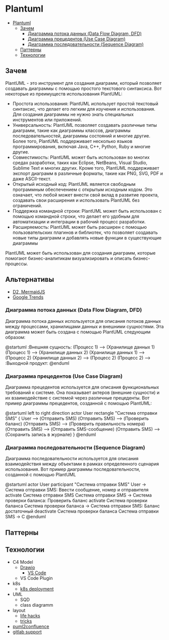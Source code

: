 # Plantuml

- [Plantuml](#plantuml)
  - [Зачем](#зачем)
    - [Диаграмма потока данных (Data Flow Diagram, DFD)](#диаграмма-потока-данных-data-flow-diagram-dfd)
    - [Диаграмма прецедентов (Use Case Diagram)](#диаграмма-прецедентов-use-case-diagram)
    - [Диаграмма последовательности (Sequence Diagram)](#диаграмма-последовательности-sequence-diagram)
  - [Паттерны](#паттерны)
  - [Технологии](#технологии)

## Зачем

PlantUML - это инструмент для создания диаграмм, который позволяет создавать диаграммы с помощью простого текстового синтаксиса. Вот некоторые из преимуществ использования PlantUML:

- Простота использования: PlantUML использует простой текстовый синтаксис, что делает его легким для изучения и использования. Для создания диаграммы не нужно знать специальных инструментов или приложений.
- Универсальность: PlantUML позволяет создавать различные типы диаграмм, такие как диаграммы классов, диаграммы последовательностей, диаграммы состояний и многие другие. Более того, PlantUML поддерживает несколько языков программирования, включая Java, C++, Python, Ruby и многие другие.
- Совместимость: PlantUML может быть использован во многих средах разработки, таких как Eclipse, NetBeans, Visual Studio, Sublime Text и многих других. Кроме того, PlantUML поддерживает экспорт диаграмм в различные форматы, такие как PNG, SVG, PDF и даже ASCII-текст.
- Открытый исходный код: PlantUML является свободным программным обеспечением с открытым исходным кодом. Это означает, что любой может внести свой вклад в развитие проекта, создавать свои расширения и использовать PlantUML без ограничений.
- Поддержка командной строки: PlantUML может быть использован с помощью командной строки, что делает его удобным для автоматизации и интеграции в рабочий процесс разработки.
- Расширяемость: PlantUML может быть расширен с помощью пользовательских плагинов и библиотек, что позволяет создавать новые типы диаграмм и добавлять новые функции в существующие диаграммы

PlantUML может быть использован для создания диаграмм, которые помогают бизнес-аналитикам визуализировать и описать бизнес-процессы. 

## Альтернативы 

- [D2, MermaidJS](https://icepanel.io/blog/2023-08-15-top-6-tools-for-text-based-uml-sequence-diagrams)
- [Google Trends](https://trends.google.ru/trends/explore?date=today%205-y&q=mermaid%20diagramm,plantuml,d2%20diagramm&hl=ru)

### Диаграмма потока данных (Data Flow Diagram, DFD)

Диаграмма потока данных используется для описания потоков данных между процессами, хранилищами данных и внешними сущностями. Эта диаграмма может быть создана с помощью PlantUML следующим образом:

@startuml
:Внешняя сущность:
(Процесс 1) --> (Хранилище данных 1)
(Процесс 1) --> (Хранилище данных 2)
(Хранилище данных 1) --> (Процесс 2)
(Хранилище данных 2) --> (Процесс 2)
(Процесс 2) --> :Выходной продукт:
@enduml

### Диаграмма прецедентов (Use Case Diagram)

Диаграмма прецедентов используется для описания функциональных требований к системе. Она показывает актеров (внешние сущности) и их взаимодействие с системой через различные прецеденты. Вот пример диаграммы прецедентов, созданной с помощью PlantUML:

@startuml
left to right direction
actor User
rectangle "Система отправки SMS" {
  User --> (Отправить SMS)
  (Отправить SMS) --> (Проверить баланс)
  (Отправить SMS) --> (Проверить правильность номера)
  (Отправить SMS) --> (Отправить SMS-сообщение)
  (Отправить SMS) --> (Сохранить запись в журнале)
}
@enduml

### Диаграмма последовательности (Sequence Diagram)

Диаграмма последовательности используется для описания взаимодействия между объектами в рамках определенного сценария использования. Вот пример диаграммы последовательности, созданной с помощью PlantUML

@startuml
actor User
participant "Система отправки SMS"
User -> Система отправки SMS: Ввести сообщение, номер и отправителя
activate Система отправки SMS
Система отправки SMS -> Система проверки баланса: Проверить баланс
activate Система проверки баланса
Система проверки баланса -> Система отправки SMS: Баланс достаточный
deactivate Система проверки баланса
Система отправки SMS -> С
@enduml

## Паттерны

## Технологии

- C4 Model
  - [Drawio](https://www.diagrams.net/blog/c4-modelling)
    - [VS Code](https://marketplace.visualstudio.com/items?itemName=hediet.vscode-drawio)
  - VS Code Plugin
- k8s
  - [k8s deployment](https://crashedmind.github.io/PlantUMLHitchhikersGuide/kubernetes/kubernetes.html)
- UML
  - SQD
  - class diagramm
- layout
  - [life hacks](https://www.augmentedmind.de/2021/01/17/plantuml-layout-tutorial-styles/)
  - [tricks](https://sarafian.github.io/tips/2021/03/11/plantuml-tips-tricks-1.html)
- [puml2confluence](https://github.com/kicksolutions/puml2confluence)
- [gitlab support](https://docs.gitlab.com/ee/administration/integration/plantuml.html)
